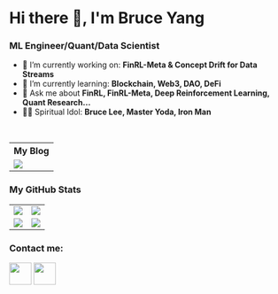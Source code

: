 # Hi there 👋, I'm Bruce Yang
### ML Engineer/Quant/Data Scientist

- 🔭 I’m currently working on: __FinRL-Meta & Concept Drift for Data Streams__ 
- 🌱 I’m currently learning: __Blockchain, Web3, DAO, DeFi__
- 💬 Ask me about __FinRL, FinRL-Meta, Deep Reinforcement Learning, Quant Research...__
- 🦸‍♂️ Spiritual Idol: __Bruce Lee, Master Yoda, Iron Man__

<br/>


<table>
    <tr>
        <th>My Blog</th>
    </tr>
    <tr>
        <td>
            <a href="https://ai4finance.medium.com/"><img src="https://www.vectorlogo.zone/logos/medium/medium-ar21.svg"/></a>
        </td>
    </tr>
</table>



### My GitHub Stats

<table>
    <tr>
        <td>
            <img src="https://github-profile-trophy.vercel.app/?username=bruceyanghy&row=3&column=4&no-bg=true"/>
        </td>
        <td>
            <img src="https://github-readme-streak-stats.herokuapp.com/?user=bruceyanghy"/>
        </td> 
    </tr>
    <tr>
        <td>
            <img src="https://github-readme-stats.vercel.app/api?username=bruceyanghy&count_private=true&show_icons=true&theme=synthwave"/>
        </td>
        <td>
            <img src="https://github-readme-stats.vercel.app/api/top-langs/?username=bruceyanghy&langs_count=10&layout=compact&hide=php,scss,css,html,batchfile,gherkin,freemarker,xslt,tsql,ruby"/>
        </td>
    </tr>
</table>


### Contact me:

<a href="https://twitter.com/AI4FinanceEDU"><img src="https://www.vectorlogo.zone/logos/twitter/twitter-icon.svg" width="40" height="40"/></a>
<a href="https://www.linkedin.com/in/brucehy/"><img src="https://www.vectorlogo.zone/logos/linkedin/linkedin-icon.svg" width="40" height="40"/></a>

